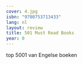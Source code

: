 ```yaml
---
cover: 4.jpg
isbn: "9780753713433"
lang: nl
layout: review
title: 501 Must Read Books
year: 0
---
```


top 5001 van Engelse boeken

